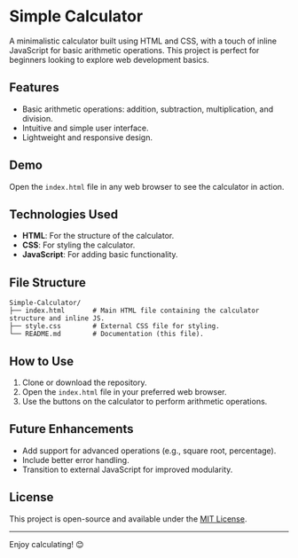 # Simple Calculator

A minimalistic calculator built using HTML and CSS, with a touch of inline JavaScript for basic arithmetic operations. This project is perfect for beginners looking to explore web development basics.

## Features
- Basic arithmetic operations: addition, subtraction, multiplication, and division.
- Intuitive and simple user interface.
- Lightweight and responsive design.

## Demo
Open the `index.html` file in any web browser to see the calculator in action.

## Technologies Used
- **HTML**: For the structure of the calculator.
- **CSS**: For styling the calculator.
- **JavaScript**: For adding basic functionality.

## File Structure
```
Simple-Calculator/
├── index.html       # Main HTML file containing the calculator structure and inline JS.
├── style.css        # External CSS file for styling.
└── README.md        # Documentation (this file).
```

## How to Use
1. Clone or download the repository.
2. Open the `index.html` file in your preferred web browser.
3. Use the buttons on the calculator to perform arithmetic operations.

## Future Enhancements
- Add support for advanced operations (e.g., square root, percentage).
- Include better error handling.
- Transition to external JavaScript for improved modularity.

## License
This project is open-source and available under the [MIT License](LICENSE).

---

Enjoy calculating! 😊
